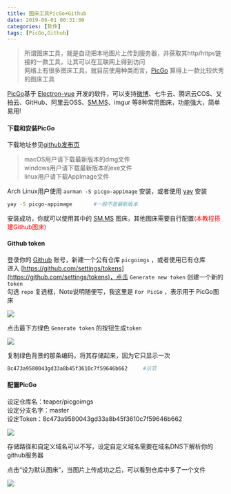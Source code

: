 ```yaml
---
title: 图床工具PicGo+Github
date: 2019-06-01 00:31:00
categories: [软件]
tags: [PicGo,Github]
---
```

> 所谓图床工具，就是自动把本地图片上传到服务器，并获取其http/https链接的一款工具，让其可以在互联网上得到访问  
> 网络上有很多图床工具，就目前使用种类而言，[PicGo](https://molunerfinn.com/PicGo/) 算得上一款比较优秀的图床工具  
  
[PicGo](https://github.com/Molunerfinn/PicGo)基于 [Electron-vue](https://github.com/SimulatedGREG/electron-vue) 开发的软件，可以支持[微博](https://chrome.google.com/webstore/detail/%E6%96%B0%E6%B5%AA%E5%BE%AE%E5%8D%9A%E5%9B%BE%E5%BA%8A/fdfdnfpdplfbbnemmmoklbfjbhecpnhf)、七牛云、腾讯云COS、又拍云、GitHub、阿里云OSS、[SM.MS](https://link.juejin.im/?target=http%3A%2F%2FSM.MS)、imgur 等8种常用图床，功能强大，简单易用!  
  
#### 下载和安装PicGo  
下载地址参见[github发布页](https://github.com/Molunerfinn/PicGo/releases)  
> macOS用户请下载最新版本的dmg文件  
> windows用户请下载最新版本的exe文件  
> linux用户请下载AppImage文件  
  
Arch Linux用户使用 `aurman -S picgo-appimage` 安装，或者使用 [yay]() 安装  
```bash
yay -S picgo-appimage       #一般不是最新版本
```
安装成功，你就可以使用其中的 [SM.MS](https://link.juejin.im/?target=http%3A%2F%2FSM.MS) 图床，其他图床需要自行配置<span style="color:#ff0000;">(本教程搭建Github图床)</span>  
  
#### Github token  
登录你的 [Github](https://github.com/) 账号，新建一个公有仓库 `picgoimgs` ，或者使用已有仓库  
进入 [https://github.com/settings/tokens](https://github.com/settings/tokens)，点击 `Generate new token` 创建一个新的 `token`  
勾选 `repo` 复选框，Note说明随便写，我这里是 `For PicGo` ，表示用于 PicGo图床  
  
![](https://i.loli.net/2019/05/24/5ce7a447a047350146.png)  
  
点击最下方绿色 `Generate token` 的按钮生成`token`  
  
![](http://ww1.sinaimg.cn/large/006kWbIoly1g3kyp69v3wj30rq0cgmz6.jpg)  
  
复制绿色背景的那条编码，将其存储起来，因为它只显示一次  
```bash
8c473a9580043gd33a8b45f3610c7f59646b662     #示范
```
  
#### 配置PicGo  
设定仓库名：teaper/picgoimgs  
设定分支名字：master  
设定Token：8c473a9580043gd33a8b45f3610c7f59646b662  
  
![](http://ww1.sinaimg.cn/large/006kWbIoly1g3kyo9373rj30j40a6q3k.jpg)
  
存储路径和自定义域名可以不写，设定自定义域名需要在域名DNS下解析你的github服务器  
  
点击“设为默认图床”，当图片上传成功之后，可以看到仓库中多了一个文件  
  
![](https://raw.githubusercontent.com/teaper/picgoimgs/master/Screenshot%20from%202019-05-24%2016-19-25.png)





  

